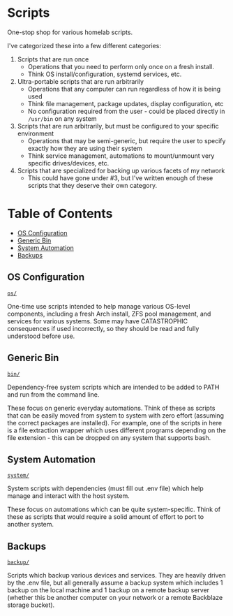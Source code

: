 # Scripts

One-stop shop for various homelab scripts.

I've categorized these into a few different categories:

1. Scripts that are run once
     - Operations that you need to perform only once on a fresh install.
     - Think OS install/configuration, systemd services, etc.
2. Ultra-portable scripts that are run arbitrarily
    - Operations that any computer can run regardless of how it is being used
    - Think file management, package updates, display configuration, etc
    - No configuration required from the user - could be placed directly in `/usr/bin` on any system
3. Scripts that are run arbitrarily, but must be configured to your specific environment
    - Operations that may be semi-generic, but require the user to specify exactly how they are using their system
    - Think service management, automations to mount/unmount very specific drives/devices, etc.
4. Scripts that are specialized for backing up various facets of my network
   - This could have gone under #3, but I've written enough of these scripts that they deserve their own category.




# Table of Contents

- [OS Configuration](#OS-Configuration)
- [Generic Bin](#Generic-Bin)
- [System Automation](#System-Automation)
- [Backups](#Backups)




## OS Configuration
[`os/`](os/)

One-time use scripts intended to help manage various OS-level components, including a fresh Arch install, ZFS pool management, and services for various systems.
Some may have CATASTROPHIC consequences if used incorrectly, so they should be read and fully understood before use.




## Generic Bin
[`bin/`](bin/)

Dependency-free system scripts which are intended to be added to PATH and run from the command line.

These focus on generic everyday automations.
Think of these as scripts that can be easily moved from system to system with zero effort (assuming the correct packages are installed).
For example, one of the scripts in here is a file extraction wrapper which uses different programs depending on the file extension - this can be dropped on any system that supports bash.




## System Automation
[`system/`](system/)

System scripts with dependencies (must fill out .env file) which help manage and interact with the host system.

These focus on automations which can be quite system-specific.
Think of these as scripts that would require a solid amount of effort to port to another system.




## Backups
[`backup/`](backup/)

Scripts which backup various devices and services.
They are heavily driven by the .env file, but all generally assume a backup system which includes 1 backup on the local machine and 1 backup on a remote backup server (whether this be another computer on your network or a remote Backblaze storage bucket).
